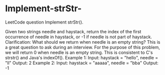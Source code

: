 # Implement-strStr-
LeetCode question
Implement strStr().

Given two strings needle and haystack, return the index of the first occurrence of needle in haystack, or -1 if needle is not part of haystack.
Clarification:
What should we return when needle is an empty string? This is a great question to ask during an interview.
For the purpose of this problem, we will return 0 when needle is an empty string. This is consistent to C's strstr() and Java's indexOf().
Example 1:
Input: haystack = "hello", needle = "ll"
Output: 2
Example 2:
Input: haystack = "aaaaa", needle = "bba"
Output: -1
